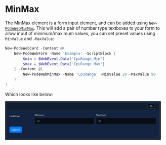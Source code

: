 # MinMax

The MinMax element is a form input element, and can be added using [`New-PodeWebMinMax`](../../../Functions/Elements/New-PodeWebMinMax). This will add a pair of number type textboxes to your form to allow input of minimum/maximum values, you can set preset values using `-MinValue` and `-MaxValue`:

```powershell
New-PodeWebCard -Content @(
    New-PodeWebForm -Name 'Example' -ScriptBlock {
        $min = $WebEvent.Data['CpuRange_Min']
        $max = $WebEvent.Data['CpuRange_Max']
    } -Content @(
        New-PodeWebMinMax -Name 'CpuRange' -MinValue 20 -MaxValue 90
    )
)
```

Which looks like below:

![minmax](../../../images/minmax.png)
